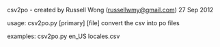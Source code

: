 csv2po - created by Russell Wong (russellwmy@gmail.com) 27 Sep 2012
        
usage:
    csv2po.py [primary] [file]    convert the csv into po files
    
examples:
    csv2po.py en_US locales.csv
